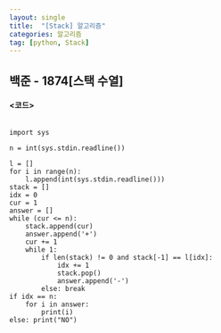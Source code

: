 ```yaml
---
layout: single
title:  "[Stack] 알고리즘"
categories: 알고리즘
tag: [python, Stack]
---
```


## 백준 - 1874[스택 수열]

#### <코드>  

<pre>
<code>
import sys

n = int(sys.stdin.readline())

l = []
for i in range(n):
    l.append(int(sys.stdin.readline()))
stack = []
idx = 0
cur = 1
answer = []
while (cur <= n):
    stack.append(cur)
    answer.append('+')
    cur += 1
    while 1:
        if len(stack) != 0 and stack[-1] == l[idx]:
            idx += 1
            stack.pop()
            answer.append('-')
        else: break
if idx == n:
    for i in answer:
        print(i)
else: print("NO")
</pre>
</code>